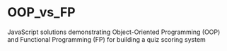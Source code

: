 # OOP_vs_FP
JavaScript solutions demonstrating Object-Oriented Programming (OOP) and Functional Programming (FP) for building a quiz scoring system
